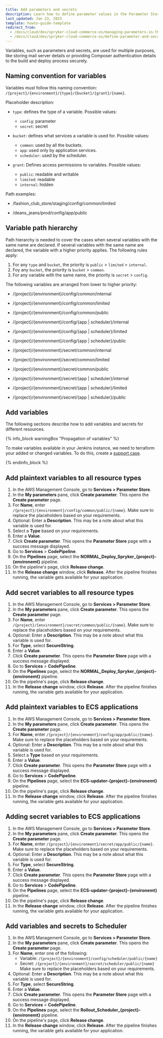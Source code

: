 ```yaml
---
title: Add parameters and secrets
description: Learn how to define parameter values in the Parameter Store.
last_updated: Jan 23, 2023
template: howto-guide-template
redirect_from:
  - /docs/cloud/dev/spryker-cloud-commerce-os/managing-parameters-in-the-parameter-store.html
  - /docs/cloud/dev/spryker-cloud-commerce-os/define-parameter-and-secret-values-in-sccos-environments.html
---
```


Variables, such as parameters and secrets, are used for multiple purposes, like storing mail server details or providing Composer authentication details to the build and deploy process securely.


## Naming convention for variables

Variables must follow this naming convention: `/{project}/{environment}/{type}/{bucket}/{grant}/{name}`.

Placeholder description:

* `type`: defines the type of a variable. Possible values:
    * `config`: parameter
    * `secret`: secret

* `bucket`: defines what services a variable is used for. Possible values:
    * `common`: used by all the buckets.
    * `app`: used only by application services.
    * `scheduler`: used by the scheduler.

* `grant`: Defines access permissions to variables. Possible values:
    * `public`: readable and writable
    * `limited`: readable
    * `internal`: hidden

Path examples:

* /fashion_club_store/staging/config/common/limited

* /deans_jeans/prod/config/app/public


## Variable path hierarchy

Path hierarchy is needed to cover the cases when several variables with the same name are declared. If several variables with the same name are declared, the variable with a higher priority applies. The following rules apply:

1. For any `type` and `bucket`, the priority is `public` > `limited` > `internal`.
2. Foy any `bucket`, the priority is `bucket` > `common`.
3. For any variable with the same name, the priority is `secret` > `config`.

The following variables are arranged from lower to higher priority:

* /{project}/{environment}/config/common/internal

* /{project}/{environment}/config/common/limited

* /{project}/{environment}/config/common/public

* /{project}/{environment}/config/{app | scheduler}/internal

* /{project}/{environment}/config/{app | scheduler}/limited

* /{project}/{environment}/config/{app | scheduler}/public

* /{project}/{environment}/secret/common/internal

* /{project}/{environment}/secret/common/limited

* /{project}/{environment}/secret/common/public

* /{project}/{environment}/secret/{app | scheduler}/internal

* /{project}/{environment}/secret/{app | scheduler}/limited

* /{project}/{environment}/secret/{app | scheduler}/public

## Add variables

The following sections describe how to add variables and secrets for different resources.

{% info_block warningBox "Propagation of variables" %}

To make variables available in your Jenkins instance, we need to terraform your added or changed variables. To do this, create a [support case](https://docs.spryker.com/docs/scos/user/intro-to-spryker/support/how-to-use-the-support-portal.html#plattform-change-requests).

{% endinfo_block %}

## Add plaintext variables to all resource types

1. In the AWS Management Console, go to **Services > Parameter Store**.
2. In the **My parameters** pane, click **Create parameter**.
    This opens the **Create parameter** page.
3. For **Name**, enter `/{project}/{environment}/config/common/public/{name}`.
    Make sure to replace the placeholders based on your requirements.
4. Optional: Enter a **Description**.
    This may be a note about what this variable is used for.
5. Select a **Type** based on your requirements.    
6. Enter a **Value**.
7. Click **Create parameter**.
    This opens the **Parameter Store** page with a success message displayed.    
8. Go to **Services** > **CodePipeline**.
9. On the **Pipelines** page, select the **NORMAL_Deploy_Spryker_{project}-{environemt}** pipeline.
10. On the pipeline's page, click **Release change**.
11. In the **Release change** window, click **Release**.
    After the pipeline finishes running, the variable gets available for your application.

## Add secret variables to all resource types

1. In the AWS Management Console, go to **Services > Parameter Store**.
2. In the **My parameters** pane, click **Create parameter**.
    This opens the **Create parameter** page.
3. For **Name**, enter `/{project}/{environment}/secret/common/public/{name}`.
    Make sure to replace the placeholders based on your requirements.
4. Optional: Enter a **Description**.
    This may be a note about what this variable is used for.
5. For **Type**, select **SecureString**.
6. Enter a **Value**.
7. Click **Create parameter**.
    This opens the **Parameter Store** page with a success message displayed.    
8. Go to **Services** > **CodePipeline**.
9. On the **Pipelines** page, select the **NORMAL_Deploy_Spryker_{project}-{environemt}** pipeline.
10. On the pipeline's page, click **Release change**.
11. In the **Release change** window, click **Release**.
    After the pipeline finishes running, the variable gets available for your application.

## Add plaintext variables to ECS applications

1. In the AWS Management Console, go to **Services > Parameter Store**.
2. In the **My parameters** pane, click **Create parameter**.
    This opens the **Create parameter** page.
3. For **Name**, enter `/{project}/{environment}/config/app/public/{name}`.
    Make sure to replace the placeholders based on your requirements.
4. Optional: Enter a **Description**.
    This may be a note about what this variable is used for.
5. Select a **Type** based on your requirements.    
6. Enter a **Value**.
7. Click **Create parameter**.
    This opens the **Parameter Store** page with a success message displayed.    
8. Go to **Services** > **CodePipeline**.
9. On the **Pipelines** page, select the **ECS-updater-{project}-{environemt}** pipeline.
10. On the pipeline's page, click **Release change**.
11. In the **Release change** window, click **Release**.
    After the pipeline finishes running, the variable gets available for your application.

## Adding secret variables to ECS applications

1. In the AWS Management Console, go to **Services > Parameter Store**.
2. In the **My parameters** pane, click **Create parameter**.
    This opens the **Create parameter** page.
3. For **Name**, enter `/{project}/{environment}/secret/app/public/{name}`.
    Make sure to replace the placeholders based on your requirements.
4. Optional: Enter a **Description**.
    This may be a note about what this variable is used for.
5. For **Type**, select **SecureString**.
6. Enter a **Value**.
7. Click **Create parameter**.
    This opens the **Parameter Store** page with a success message displayed.    
8. Go to **Services** > **CodePipeline**.
9. On the **Pipelines** page, select the **ECS-updater-{project}-{environemt}** pipeline.
10. On the pipeline's page, click **Release change**.
11. In the **Release change** window, click **Release**.
    After the pipeline finishes running, the variable gets available for your application.    

## Add variables and secrets to Scheduler

1. In the AWS Management Console, go to **Services > Parameter Store**.
2. In the **My parameters** pane, click **Create parameter**.
    This opens the **Create parameter** page.
3. For **Name**, enter one of the following:
    * Variable: `/{project}/{environment}/config/scheduler/public/{name}`
    * Secret: `/{project}/{environment}/secret/scheduler/public/{name}`
        Make sure to replace the placeholders based on your requirements.
4. Optional: Enter a **Description**.
    This may be a note about what this variable is used for.
5. For **Type**, select **SecureString**.
6. Enter a **Value**.
7. Click **Create parameter**.
    This opens the **Parameter Store** page with a success message displayed.    
8. Go to **Services** > **CodePipeline**.
9. On the **Pipelines** page, select the **Rollout_Scheduler_{project}-{environemt}** pipeline.
10. On the pipeline's page, click **Release change**.
11. In the **Release change** window, click **Release**.
    After the pipeline finishes running, the variable gets available for your application.  
